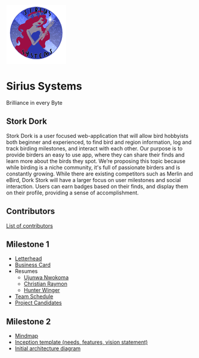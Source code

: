  ![](https://github.com/Chrission/Sirius-Systems-24-25-Senior-Project/blob/dev/team/sirius%20systems/Sirius_Systems_Logo.png?raw=true) 
# Sirius Systems
Brilliance in every Byte

## Stork Dork

Stork Dork is a user focused web-application that will allow bird hobbyists both beginner and experienced, to find bird and region information, log and track birding milestones, and interact with each other. Our purpose is to provide birders an easy to use app, where they can share their finds and learn more about the birds they spot. We’re proposing this topic because while birding is a niche community, it's full of passionate birders and is constantly growing. While there are existing competitors such as Merlin and eBird, Dork Stork will have a larger focus on user milestones and social interaction. Users can earn badges based on their finds, and display them on their profile, providing a sense of accomplishment.

## Contributors

[List of contributors](https://github.com/Chrission/Sirius-Systems-24-25-Senior-Project/blob/dev/CONTRIBUTORS.md)

## Milestone 1

- [Letterhead]()
- [Business Card]()
- Resumes
  - [Ujunwa Nwokoma](https://github.com/Chrission/Sirius-Systems-24-25-Senior-Project/blob/dev/team/ujunwa/Ujunwa%20Nwokoma%20Resume%20(Redo%20).pdf)
  - [Christian Raymon](https://github.com/Chrission/Sirius-Systems-24-25-Senior-Project/blob/dev/team/christian/Christian%20Raymon%20Resume.pdf)
  - [Hunter Winger](https://github.com/Chrission/Sirius-Systems-24-25-Senior-Project/blob/dev/team/hunter/Hunter%20Winger%20Resume.pdf)
- [Team Schedule](https://github.com/Chrission/Sirius-Systems-24-25-Senior-Project/blob/dev/team/sirius%20systems/team-schedule.md)
- [Project Candidates](https://github.com/Chrission/Sirius-Systems-24-25-Senior-Project/blob/dev/team/sirius%20systems/project-ideas.md)

## Milestone 2

- [Mindmap](https://github.com/Chrission/Sirius-Systems-24-25-Senior-Project/blob/dev/team/sirius%20systems/Brainstorm%20Map.png)
- [Inception template (needs, features, vision statement)](https://github.com/Chrission/Sirius-Systems-24-25-Senior-Project/blob/dev/team/sirius%20systems/Sirius%20Systems%20Web%20Application%20--%20Stork%20Dork.md)
- [Initial architecture diagram](https://github.com/Chrission/Sirius-Systems-24-25-Senior-Project/blob/dev/team/sirius%20systems/bitmap.svg)
